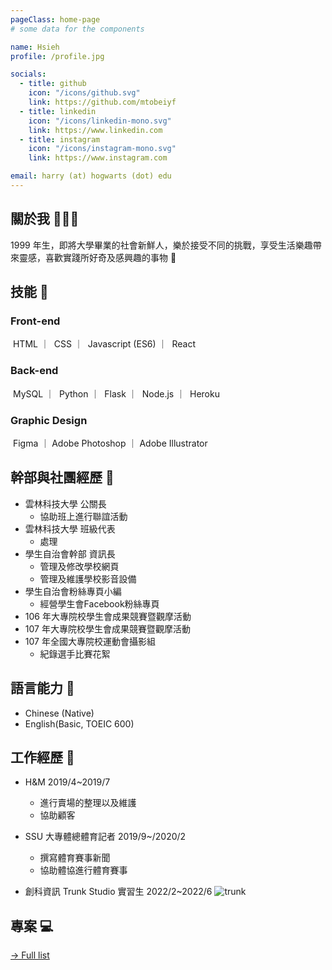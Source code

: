 ```yaml
---
pageClass: home-page
# some data for the components

name: Hsieh
profile: /profile.jpg

socials:
  - title: github
    icon: "/icons/github.svg"
    link: https://github.com/mtobeiyf
  - title: linkedin
    icon: "/icons/linkedin-mono.svg"
    link: https://www.linkedin.com
  - title: instagram
    icon: "/icons/instagram-mono.svg"
    link: https://www.instagram.com

email: harry (at) hogwarts (dot) edu
---
```


<ProfileSection :frontmatter="$page.frontmatter" />

## 關於我 🧏🏻‍♀️

1999 年生，即將大學畢業的社會新鮮人，樂於接受不同的挑戰，享受生活樂趣帶來靈感，喜歡實踐所好奇及感興趣的事物 :dizzy:

## 技能 🔨

### Front-end

<img :src="$withBase('/projects/HTML5.png')" alt=""> HTML
｜ <img :src="$withBase('/projects/CSS3.png')" alt=""> CSS
｜ <img :src="$withBase('/projects/javascript.svg')" alt=""> Javascript (ES6)
｜ <img :src="$withBase('/projects/React.png')" alt=""> React

### Back-end

<img :src="$withBase('/projects/MySQL.png')" alt=""> MySQL
｜ <img :src="$withBase('/projects/Python.webp')" alt=""> Python
｜ <img :src="$withBase('/projects/Flask.png')" alt=""> Flask
｜ <img :src="$withBase('/projects/Node.png')" alt=""> Node.js
｜ <img :src="$withBase('/projects/heroku.png')" alt=""> Heroku

### Graphic Design

<img :src="$withBase('/projects/figma.png')" alt=""> Figma
｜<img :src="$withBase('/projects/Photoshop.png')" alt=""> Adobe Photoshop
｜<img :src="$withBase('/projects/illustrator.png')" alt=""> Adobe Illustrator

## 幹部與社團經歷 :dizzy:

- 雲林科技大學 公關長
  - 協助班上進行聯誼活動 
- 雲林科技大學 班級代表
  - 處理
- 學生自治會幹部 資訊長
  - 管理及修改學校網頁 
  - 管理及維護學校影音設備
- 學生自治會粉絲專頁小編
  - 經營學生會Facebook粉絲專頁
- 106 年大專院校學生會成果競賽暨觀摩活動
- 107 年大專院校學生會成果競賽暨觀摩活動
- 107 年全國大專院校運動會攝影組
  - 紀錄選手比賽花絮

## 語言能力 💬

- Chinese (Native)
- English(Basic, TOEIC 600)


## 工作經歷 💼
<work>

<!-- - MLD 台鋁 2016/1~2016/7 <img :src="$withBase('/projects/MLD.jpeg')" alt="" >
- 王品集團陶板屋 2018/5~2018/9 <img :src="$withBase('/projects/house.webp')" alt="" >
  -  -->
- H&M 2019/4~2019/7 <img :src="$withBase('/projects/H&M.svg')" alt="" >
  - 進行賣場的整理以及維護
  - 協助顧客
  
- SSU 大專體總體育記者 2019/9~/2020/2 <img :src="$withBase('/projects/SSU.png')" alt=""></div>
  - 撰寫體育賽事新聞
  - 協助體協進行體育賽事
- 創科資訊 Trunk Studio 實習生 2022/2~2022/6 <img :src="$withBase('/projects/trunk.png')" alt="trunk">

</work>

## 專案 💻

[→ Full list](/projects/)

<!-- <ProjectCard image="/projects/project.jpg" hideBorder=true>

**智慧學習輔導系統**

此系統可預測學生針對某些科目可能遇到的困難，透過事先蒐集的資料進行分析，為學生提供客觀的建議及反饋。

</ProjectCard>

<ProjectCard hideBorder=true>

</ProjectCard> -->

<!-- Custom style for this page -->

<style lang="stylus">

.theme-container.home-page .page
  font-size 20px
  font-family "lucida grande", "lucida sans unicode", lucida, "Helvetica Neue", Helvetica, Arial, sans-serif;
  height 70px
  p
    margin 0 0 0.5rem
  p, ul, ol
    line-height normal
  a
    font-weight normal
  .theme-default-content:not(.custom) > h2
    margin-bottom 0.5rem
  .theme-default-content:not(.custom) > h2:first-child + p
    margin-top 0.5rem
  .theme-default-content:not(.custom) > h3
    padding-top 4rem
  img
    max-width 40px
    max-height 40px
    vertical-align:middle
  
  
  

  /* Override */
  .md-card
    margin-top 0.5em
    .card-image
      padding 0.2rem
      img
        max-width 120px
        max-height 120px
    .card-content p
      -webkit-margin-after 0.2em
      
    

@media (max-width: 419px)
  .theme-container.home-page .page
    p, ul, ol
      line-height 1.5

    .md-card
      .card-image
        img 
          width 100%
          max-width 400px

</style>
